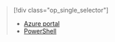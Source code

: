 > [!div class="op_single_selector"]
> * [Azure portal](../articles/lab-services/devtest-lab-create-template.md)
> * [PowerShell](../articles/lab-services/devtest-lab-create-custom-image-from-vhd-using-powershell.md)
